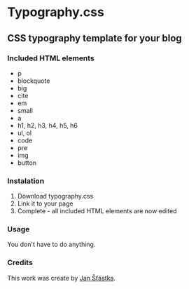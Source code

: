 # Typography.css
## CSS typography template for your blog

### Included HTML elements
- p
- blockquote
- big
- cite
- em
- small
- a
- h1, h2, h3, h4, h5, h6
- ul, ol
- code
- pre
- img
- button

### Instalation
1. Download typography.css
2. Link it to your page
3. Complete - all included HTML elements are now edited

### Usage
You don't have to do anything.

### Credits
This work was create by [Jan Šťástka](https://jsweb.pslib.cloud/).
